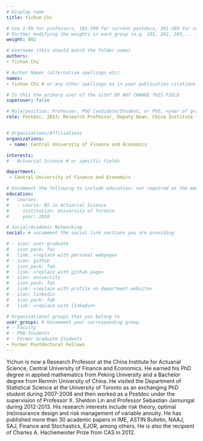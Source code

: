 ```yaml
---
# Display name
title: Yichun Chi

# Use 1-99 for professors, 101-199 for current postdocs, 201-299 for current phds, 301-399 for current masters, 401-499 for current undergrads, 801-809 for alum postdocs, 811-849 for alum phds, 851-899 for alum masters, and 901-999 for alum undergrads
# Further modifying the weights in each group (e.g. 201, 202, 203,... for current phds) allows customized ordering (e.g. new students first)
weight: 802

# Username (this should match the folder name)
authors:
- Yichun Chi

# Author Names (alternative spellings etc)
names:
- Yichun Chi # or any other spellings as in your publication citations

# Is this the primary user of the site? DO NOT CHANGE THIS FIELD
superuser: false

# Role/position: Professor, PhD Candidate/Student, or PhD, <year of graduation>
role: Postdoc, 2013; Research Professor, Deputy Dean, China Institute for Actuarial Science


# Organizations/Affiliations
organizations:
 - name: Central University of Finance and Economics

interests:
# - Actuarial Science # or specific fields

department:
 - Central University of Finance and Economics

# Uncomment the following to include education; not required at the moment.
education:
#   courses:
#   - course: BS in Actuarial Science
#     institution: University of Toronto
#     year: 2018

# Social/Academic Networking
social: # uncomment the social link sections you are providing

# - icon: user-graduate
#   icon_pack: fas
#   link: <replace with personal webpage>
# - icon: github
#   icon_pack: fab
#   link: <replace with github page>
# - icon: university
#   icon_pack: fas
#   link: <replace with profile on department website>
# - icon: linkedin
#   icon_pack: fab
#   link: <replace with linkedin>

# Organizational groups that you belong to
user_groups: # Uncomment your corresponding group.
# - Faculty
# - PhD Students
# - Former Graduate Students
- Former Postdoctoral Fellows
---
```


Yichun is now a Research Professor at the China Institute for Actuarial Science, Central University of Finance and Economics. He earned his PhD degree in applied mathematics from Peking University and a Bachelor degree from Renmin University of China. He visited the Department of Statistical Science at the University of Toronto as an exchanging PhD student during 2007-2008 and then worked as a Postdoc under the supervision of Professor X. Sheldon Lin and Professor Sebastian Jaimungal during 2012-2013. His research interests include risk theory, optimal (re)insurance design and risk management of variable annuity.  He has published more than 30 academic papers in IME, ASTIN Bulletin, NAAJ, SAJ, Finance and Stochastics, EJOR, among others. He is also the recipient of Charles A. Hachemeister Prize from CAS in 2012.